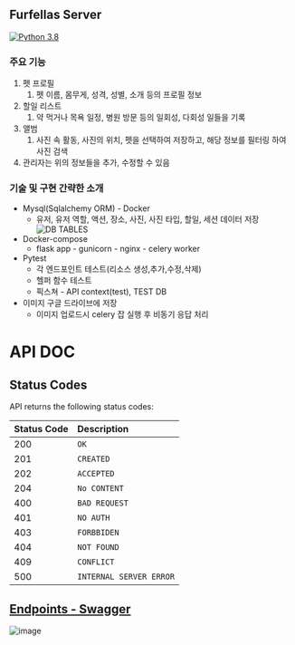 ## Furfellas Server
[![Python 3.8](https://img.shields.io/badge/python-v3.8-blue)](https://www.python.org/downloads/release/python-380/)
### 주요 기능
1. 펫 프로필
   1. 펫 이름, 몸무게, 성격, 성별, 소개 등의 프로필 정보
2. 할일 리스트
   1. 약 먹거나 목욕 일정, 병원 방문 등의 일회성, 다회성 일들을 기록
3. 앨범
   1. 사진 속 활동, 사진의 위치, 펫을 선택하여 저장하고, 해당 정보를 필터링 하여 사진 검색
4. 관리자는 위의 정보들을 추가, 수정할 수 있음
### 기술 및 구현 간략한 소개
* Mysql(Sqlalchemy ORM) - Docker
  * 유저, 유저 역할, 액션, 장소, 사진, 사진 타입, 할일, 세션 데이터 저장 
  ![DB TABLES](https://user-images.githubusercontent.com/47915302/150068250-8911080d-79d7-4988-abd9-c88d3d180385.png)
* Docker-compose
  * flask app - gunicorn - nginx - celery worker
* Pytest 
  * 각 엔드포인트 테스트(리소스 생성,추가,수정,삭제)
  * 헬퍼 함수 테스트
  * 픽스쳐 - API context(test), TEST DB
* 이미지 구글 드라이브에 저장
  * 이미지 업로드시 celery 잡 실행 후 비동기 응답 처리
# API DOC
## Status Codes

API returns the following status codes:

| Status Code | Description |
| :--- | :--- |
| 200 | `OK` |
| 201 | `CREATED` |
| 202 | `ACCEPTED` |
| 204 | `No CONTENT` |
| 400 | `BAD REQUEST` |
| 401 | `NO AUTH` |
| 403 | `FORBBIDEN` |
| 404 | `NOT FOUND` |
| 409 | `CONFLICT` |
| 500 | `INTERNAL SERVER ERROR` |

## [Endpoints - Swagger](http://furfellas.api.foxlee.kr/v1/)
![image](https://user-images.githubusercontent.com/47915302/152996073-6756901c-1e6a-4dcf-83c7-87156ba9bb66.png)
